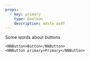 ```yaml
---
props:
  - key: primary
    type: boolean
    description: adsfa asdf
---
```


Some words about buttons

```vue
<NNButton>Button</NNButton>
<NNButton primary>Primary</NNButton>
```
